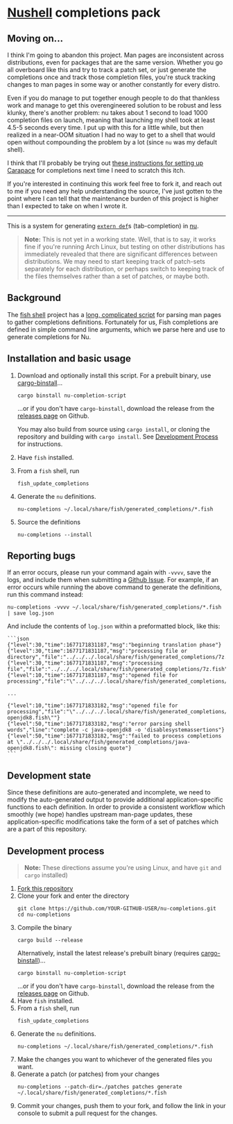 # [Nushell](nushell.sh) completions pack

## Moving on...

I think I'm going to abandon this project. Man pages are inconsistent across distributions, even for packages that are the same version. Whether you go all overboard like this and try to track a patch set, or just generate the completions once and track those completion files, you're stuck tracking changes to man pages in some way or another constantly for every distro.

Even if you do manage to put together enough people to do that thankless work and manage to get this overengineered solution to be robust and less klunky, there's another problem: nu takes about 1 second to load 1000 completion files on launch, meaning that launching my shell took at least 4.5-5 seconds every time. I put up with this for a little while, but then realized in a near-OOM situation I had no way to get to a shell that would open without compounding the problem by a lot (since `nu` was my default shell).

I think that I'll probably be trying out [these instructions for setting up Carapace](http://www.nushell.sh/book/custom_completions.html#external-completions) for completions next time I need to scratch this itch.

If you're interested in continuing this work feel free to fork it, and reach out to me if you need any help understanding the source, I've just gotten to the point where I can tell that the maintenance burden of this project is higher than I expected to take on when I wrote it.

----

This is a system for generating [`extern def`](https://www.nushell.sh/book/custom_completions.html#modules-and-custom-completions)s (tab-completion) in
[nu](nushell.sh).

> **Note:**
> This is not yet in a working state. Well, that is to say, it works fine if
  you're running Arch Linux, but testing on other distributions has immediately
  revealed that there are significant differences between distributions. We may
  need to start keeping track of patch-sets separately for each distribution,
  or perhaps switch to keeping track of the files themselves rather than a set
  of patches, or maybe both.

## Background
The [fish shell](fishshell.com/) project has a [long, complicated script](https://github.com/fish-shell/fish-shell/blob/master/share/tools/create_manpage_completions.py)
for parsing man pages to gather completions definitions. Fortunately for us,
Fish completions are defined in simple command line arguments, which we parse
here and use to generate completions for Nu.

## Installation and basic usage
1. Download and optionally install this script. For a prebuilt binary, use
   [cargo-binstall](https://lib.rs/crates/cargo-binstall)...
   ~~~console
   cargo binstall nu-completion-script
   ~~~
   ...or if you don't have `cargo-binstall`, download the release from the
   [releases page](https://github.com/dscottboggs/nu-completions/releases) on Github.

   You may also build from source using `cargo install`, or cloning the
   repository and building with `cargo install`. See [Development Process](#development-process) for instructions.
2. Have `fish` installed.
3. From a `fish` shell, run
   ~~~fish
   fish_update_completions
   ~~~
4. Generate the `nu` definitions.
   ~~~console
   nu-completions ~/.local/share/fish/generated_completions/*.fish
   ~~~
5. Source the definitions
   ~~~console
   nu-completions --install
   ~~~

## Reporting bugs
If an error occurs, please run your command again with `-vvvv`, save the logs,
and include them when submitting a [Github
Issue](https://github.com/dscottboggs/nu-completions/issues/new). For example,
if an error occurs while running the above command to generate the definitions,
run this command instead:

~~~console
nu-completions -vvvv ~/.local/share/fish/generated_completions/*.fish | save log.json
~~~

And include the contents of `log.json` within a preformatted block, like this:

~~~text
```json
{"level":30,"time":1677171831187,"msg":"beginning translation phase"}
{"level":30,"time":1677171831187,"msg":"processing file or directory","file":"../../../.local/share/fish/generated_completions/7z.fish"}
{"level":30,"time":1677171831187,"msg":"processing file","file":"../../../.local/share/fish/generated_completions/7z.fish"}
{"level":10,"time":1677171831187,"msg":"opened file for processing","file":"\"../../../.local/share/fish/generated_completions/7z.fish\""}

...

{"level":10,"time":1677171833182,"msg":"opened file for processing","file":"\"../../../.local/share/fish/generated_completions/java-openjdk8.fish\""}
{"level":50,"time":1677171833182,"msg":"error parsing shell words","line":"complete -c java-openjdk8 -o 'disablesystemassertions"}
{"level":50,"time":1677171833182,"msg":"failed to process completions at \"../../../.local/share/fish/generated_completions/java-openjdk8.fish\": missing closing quote"}
```
~~~

## Development state
Since these definitions are auto-generated and incomplete, we need to modify
the auto-generated output to provide additional application-specific functions
to each definition. In order to provide a consistent workflow which smoothly
(we hope) handles upstream man-page updates, these application-specific
modifications take the form of a set of patches which are a part of this
repository.

## Development process

> **Note:**
> These directions assume you're using Linux, and have `git` and `cargo` installed)

1. [Fork this repository](https://github.com/dscottboggs/nu-completions/fork)
2. Clone your fork and enter the directory
   ~~~console
   git clone https://github.com/YOUR-GITHUB-USER/nu-completions.git
   cd nu-completions
   ~~~
3. Compile the binary
   ~~~console
   cargo build --release
   ~~~
   Alternatively, install the latest release's prebuilt binary (requires
   [cargo-binstall](https://lib.rs/crates/cargo-binstall))...
   ~~~console
   cargo binstall nu-completion-script
   ~~~
   ...or if you don't have `cargo-binstall`, download the release from the
   [releases page](https://github.com/dscottboggs/nu-completions/releases) on Github.
4. Have `fish` installed.
5. From a `fish` shell, run
   ~~~fish
   fish_update_completions
   ~~~
6. Generate the `nu` definitions.
   ~~~console
   nu-completions ~/.local/share/fish/generated_completions/*.fish
   ~~~
7. Make the changes you want to whichever of the generated files you want.
8. Generate a patch (or patches) from your changes
   ~~~console
   nu-completions --patch-dir=./patches patches generate ~/.local/share/fish/generated_completions/*.fish
   ~~~
9. Commit your changes, push them to your fork, and follow the link in your
   console to submit a pull request for the changes.
